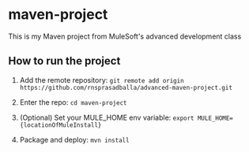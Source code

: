 # maven-project

This is my Maven project from MuleSoft's advanced development class

## How to run the project

1. Add the remote repository: `git remote add origin https://github.com/rnsprasadballa/advanced-maven-project.git`

1. Enter the repo: `cd maven-project`

1. (Optional) Set your MULE_HOME env variable: `export MULE_HOME={locationOfMuleInstall}`

1. Package and deploy: `mvn install` 